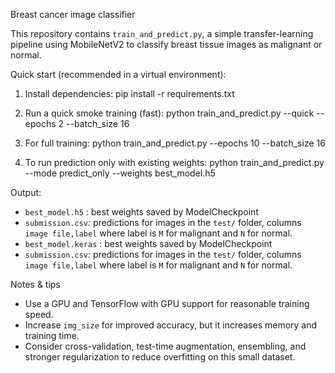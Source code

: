 Breast cancer image classifier

This repository contains `train_and_predict.py`, a simple transfer-learning pipeline using MobileNetV2 to classify breast tissue images as malignant or normal.

Quick start (recommended in a virtual environment):

1. Install dependencies:
   pip install -r requirements.txt

2. Run a quick smoke training (fast):
   python train_and_predict.py --quick --epochs 2 --batch_size 16

3. For full training:
   python train_and_predict.py --epochs 10 --batch_size 16

4. To run prediction only with existing weights:
   python train_and_predict.py --mode predict_only --weights best_model.h5

Output:

- `best_model.h5` : best weights saved by ModelCheckpoint
- `submission.csv`: predictions for images in the `test/` folder, columns `image file,label` where label is `M` for malignant and `N` for normal.
- `best_model.keras` : best weights saved by ModelCheckpoint
- `submission.csv`: predictions for images in the `test/` folder, columns `image file,label` where label is `M` for malignant and `N` for normal.

Notes & tips

- Use a GPU and TensorFlow with GPU support for reasonable training speed.
- Increase `img_size` for improved accuracy, but it increases memory and training time.
- Consider cross-validation, test-time augmentation, ensembling, and stronger regularization to reduce overfitting on this small dataset.
